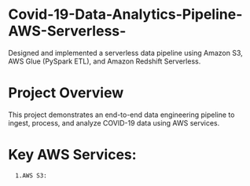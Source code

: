 # Covid-19-Data-Analytics-Pipeline-AWS-Serverless-
 Designed and implemented a serverless data pipeline using Amazon S3, AWS Glue (PySpark
 ETL), and Amazon Redshift Serverless.

 # Project Overview
 This project demonstrates an end-to-end data engineering pipeline to ingest, process, and analyze COVID-19 data using AWS services. 

  # Key AWS Services:

      1.AWS S3:
 
